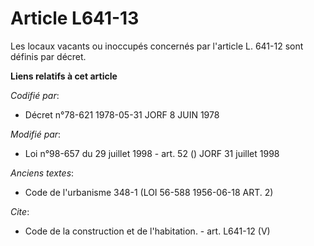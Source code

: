 # Article L641-13

Les locaux vacants ou inoccupés concernés par l'article L. 641-12 sont définis par décret.

**Liens relatifs à cet article**

_Codifié par_:

  - Décret n°78-621 1978-05-31 JORF 8 JUIN 1978

_Modifié par_:

  - Loi n°98-657 du 29 juillet 1998 - art. 52 () JORF 31 juillet 1998

_Anciens textes_:

  - Code de l'urbanisme 348-1 (LOI 56-588 1956-06-18 ART. 2)

_Cite_:

  - Code de la construction et de l'habitation. - art. L641-12 (V)

